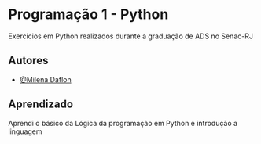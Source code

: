 
# Programação 1 - Python

Exercicios em Python realizados durante a graduação de ADS no Senac-RJ



## Autores

- [@Milena Daflon](https://github.com/foxwire96)


## Aprendizado

Aprendi o básico da Lógica da programação em Python e introdução a linguagem 

